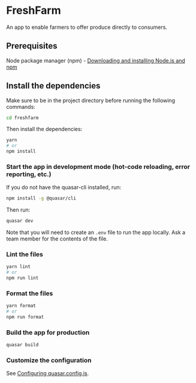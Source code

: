 # FreshFarm

An app to enable farmers to offer produce directly to consumers.

## Prerequisites

Node package manager (npm) - [Downloading and installing Node.js and npm](https://docs.npmjs.com/downloading-and-installing-node-js-and-npm)

## Install the dependencies

Make sure to be in the project directory before running the following commands:

```bash
cd freshfarm
```

Then install the dependencies:

```bash
yarn
# or
npm install
```

### Start the app in development mode (hot-code reloading, error reporting, etc.)

If you do not have the quasar-cli installed, run:

```bash
npm install -g @quasar/cli
```

Then run:

```bash
quasar dev
```

Note that you will need to create an `.env` file to run the app locally. Ask a team member for the contents of the file.

### Lint the files

```bash
yarn lint
# or
npm run lint
```

### Format the files

```bash
yarn format
# or
npm run format
```

### Build the app for production

```bash
quasar build
```

### Customize the configuration

See [Configuring quasar.config.js](https://v2.quasar.dev/quasar-cli-vite/quasar-config-js).
